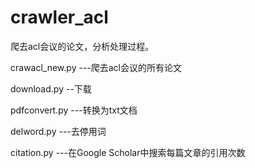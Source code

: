 crawler_acl
===========

爬去acl会议的论文，分析处理过程。

crawacl_new.py ---爬去acl会议的所有论文

download.py --下载

pdfconvert.py ---转换为txt文档

delword.py ---去停用词

citation.py ---在Google Scholar中搜索每篇文章的引用次数
